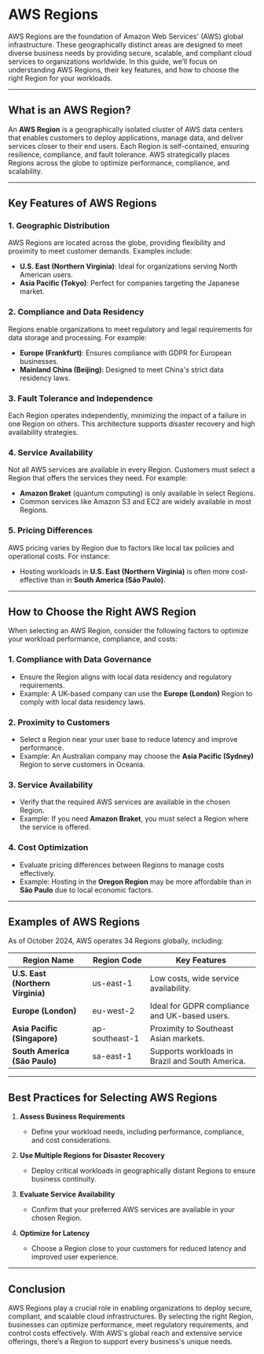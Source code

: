 # AWS Regions

AWS Regions are the foundation of Amazon Web Services' (AWS) global infrastructure. These geographically distinct areas are designed to meet diverse business needs by providing secure, scalable, and compliant cloud services to organizations worldwide. In this guide, we’ll focus on understanding AWS Regions, their key features, and how to choose the right Region for your workloads.

---

## **What is an AWS Region?**

An **AWS Region** is a geographically isolated cluster of AWS data centers that enables customers to deploy applications, manage data, and deliver services closer to their end users. Each Region is self-contained, ensuring resilience, compliance, and fault tolerance. AWS strategically places Regions across the globe to optimize performance, compliance, and scalability.

---

## **Key Features of AWS Regions**

### **1. Geographic Distribution**
AWS Regions are located across the globe, providing flexibility and proximity to meet customer demands. Examples include:
- **U.S. East (Northern Virginia)**: Ideal for organizations serving North American users.
- **Asia Pacific (Tokyo)**: Perfect for companies targeting the Japanese market.

### **2. Compliance and Data Residency**
Regions enable organizations to meet regulatory and legal requirements for data storage and processing. For example:
- **Europe (Frankfurt)**: Ensures compliance with GDPR for European businesses.
- **Mainland China (Beijing)**: Designed to meet China's strict data residency laws.

### **3. Fault Tolerance and Independence**
Each Region operates independently, minimizing the impact of a failure in one Region on others. This architecture supports disaster recovery and high availability strategies.

### **4. Service Availability**
Not all AWS services are available in every Region. Customers must select a Region that offers the services they need. For example:
- **Amazon Braket** (quantum computing) is only available in select Regions.
- Common services like Amazon S3 and EC2 are widely available in most Regions.

### **5. Pricing Differences**
AWS pricing varies by Region due to factors like local tax policies and operational costs. For instance:
- Hosting workloads in **U.S. East (Northern Virginia)** is often more cost-effective than in **South America (São Paulo)**.

---

## **How to Choose the Right AWS Region**

When selecting an AWS Region, consider the following factors to optimize your workload performance, compliance, and costs:

### **1. Compliance with Data Governance**
- Ensure the Region aligns with local data residency and regulatory requirements.
- Example: A UK-based company can use the **Europe (London)** Region to comply with local data residency laws.

### **2. Proximity to Customers**
- Select a Region near your user base to reduce latency and improve performance.
- Example: An Australian company may choose the **Asia Pacific (Sydney)** Region to serve customers in Oceania.

### **3. Service Availability**
- Verify that the required AWS services are available in the chosen Region.
- Example: If you need **Amazon Braket**, you must select a Region where the service is offered.

### **4. Cost Optimization**
- Evaluate pricing differences between Regions to manage costs effectively.
- Example: Hosting in the **Oregon Region** may be more affordable than in **São Paulo** due to local economic factors.

---

## **Examples of AWS Regions**

As of October 2024, AWS operates 34 Regions globally, including:

| **Region Name**             | **Region Code** | **Key Features**                                |
|-----------------------------|-----------------|------------------------------------------------|
| **U.S. East (Northern Virginia)** | us-east-1       | Low costs, wide service availability.          |
| **Europe (London)**         | eu-west-2       | Ideal for GDPR compliance and UK-based users.  |
| **Asia Pacific (Singapore)**| ap-southeast-1  | Proximity to Southeast Asian markets.          |
| **South America (São Paulo)**| sa-east-1       | Supports workloads in Brazil and South America.|

---

## **Best Practices for Selecting AWS Regions**

1. **Assess Business Requirements**
   - Define your workload needs, including performance, compliance, and cost considerations.

2. **Use Multiple Regions for Disaster Recovery**
   - Deploy critical workloads in geographically distant Regions to ensure business continuity.

3. **Evaluate Service Availability**
   - Confirm that your preferred AWS services are available in your chosen Region.

4. **Optimize for Latency**
   - Choose a Region close to your customers for reduced latency and improved user experience.

---

## **Conclusion**

AWS Regions play a crucial role in enabling organizations to deploy secure, compliant, and scalable cloud infrastructures. By selecting the right Region, businesses can optimize performance, meet regulatory requirements, and control costs effectively. With AWS's global reach and extensive service offerings, there’s a Region to support every business's unique needs.
